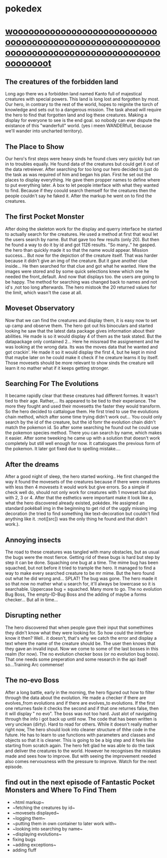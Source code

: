 # pokedex
[wooooooooooooooooooooooooooooooooooooooooooooooooooooooooooooooooooooooooooooooooooooooooooooot](https://martekode.github.io/pokedex/)
======================
## The creatures of the forbidden land
Long ago there ws a forbidden land named Kanto full of majestical creatures with special powers. This land is long lost and forgotten by most.
Our hero, in contrary to the rest of the world, hopes to reignite the torch of knowledge and sets out to a dangerous mission. The task ahead will require the hero to find that forgotten land and log these creatures. Making a display for everyone to see is the end goal. so nobody can ever dispute the existance of this "wanderfull" world. (yes i meen WANDERfull, because we'll wander into uncharted territory).


## The Place to Show
Our hero's first steps were heavy sinds he found clues very quickly but ran in to troubles equally. He found data of the creatures but could get it out of the data retreiever. After searching for too long our hero decided to just do the task as was required of him and began his plan.
 First he set out the places to display everything. He gave them propper names to define where to put everything later. A box to let people interface with what they wanted to find. Because if they coould search themself for the creatures then the people couldn't say he faked it. After the markup he went on to find the creatures. 

## The first Pocket Monster
After doing the skeleton work for the display and querry interface he started to actually search for the creatures. He used a method at first that woul let the users search by name. But that gave too few results (only 20). But then he found a way to do it by id and got 1126 results. "So many.." he gasped. the hero than quickly made it so that the name would appear. Mission success... But now for the depiction of the creature itself. That was harder because it didn't give an img of the creature. But it gave another clue inside... He then searched for that clue and got what he wanted. Here the images were stored and by some quick selections knew which one he needed the front_default. And now that displays too. the users are going to be happy. The method for searching was changed back to names and not id's ,not too long afterwards. The hero mistook the 20 returned values for the limit, which wasn't the case at all.

## Moveset Observatory
Now that we can find the creatures and display them, it is easy now to set up camp and observe them. The hero got out his binoculars and started looking he saw that the latest data package gives information about their abilities. He made is so it would display 4 of them as the task stated. But the datapackage only contained 2... Here he missread the assignement and he was looking at the wrong data. Its was the moves data that he wanted and got crackin'. He made it so it would display the first 4, but he kept in mind that maybe later on he could make it check if he creature learns it by itself. Those movesets should be more relevant to show sinds the creature will learn it no mather what if it keeps getting stronger.

## Searching For The Evolutions
It became rapidly clear that these creatures had different formes. It wasn't tied to their age. Rather,... Its appeared to be tied to their experiance. The more they fought and used their movesetts the faster they would transform. So the hero decided to cattalogue them. He first tried to use the evolutions chain method, which after some time trying didn't work out... You could only search by the id of the creature, but the id fomr the evolution chain didn't match the pokemon id. So after some searching he found out he could use the pokemon species method. There you can search by name, which makes it easier. After some tweeking he came up with a solution that doesn't work completely but still well enough for now. It cattalogues the previous form of the pokemon. It later got fixed due to spelling mistake....

## After the dreams
After a good night of sleep, the hero started working.. He first changed the way it found the movesets of the creatures because if there were creatures with less then 4 movesets it would work but give errors. So a simple if check well do, should not only work for creatures with 1 moveset but also with 2, 3 or 4. After that the esthetics were important make it look like a, what the hero discovered already existed, pokédex.
He assigned an standard pokéball img in the beginning to get rid of the uggly missing img decoration (he tried to find something like text-decoration but couldn't find anything like it. :not([src]) was the only thing he found and that didn't work.).

## Annoying insects
The road to these creatures was tangled with many obstacles, but as usual the bugs were the most fierce. Getting rid of these bugs is hard but step by step it can be done. Squaching one bug at a time. The mime bug has been squached, but not before it tried to trample the hero. It managed to find a way to make every searched creature to be mr mime. But the hero found out what he did wrong and... SPLAT! The bug was gone. The hero made it so that now no mather what u search for, it'll always be lowercase so it is searchable. Uppercase bug = squached. Many more to go. The no evolution Bug Boss, The empty-ID-Bug Boss and the adding of maybe a forms checker... But all in time...

## Disrupting nether
The hero discovered that when people gave their input that somethimes they didn't know what they were looking for. So how could the interface know it then? Well.. it doesn't, that's why we catch the error and display a text where the name of the creature should be. The user then knows that they gave an invalid input. Now we come to some of the last bosses in this realm (for now). The no evolution checker boss (or no evolution bug boss). That one needs some preperation and some research in the api itself so...Training Arc commense!

## The no-evo Boss
After a long battle, early in the morning, the hero figured out how to filter through the data about the evolution. He made a checker if there are evolves_from evolutions and if there are evolves_to evolutions. If the first one returnes fasle it checks the second and if that one returnes false, then it will display " no evo". The boss was not too hard. Just alot of navigating through the info i got back up until now. The code that has been written is very unclean (dirty). Hard to read for others. While it doesn't really mather right now, The hero should look into cleaner structure of thhe code in the future. He has to learn to use functions with parameters and classes and objects so that it is cleaner. This is going to be a big step and it feels like starting from scratch again. The hero felt glad he was able to do the task and deliver the creatures to the world. However he recognises the mistakes made and sees how to improve. But with seeing the improvement needed also comes nervousness with the pressure to improve.
Watch for the next episode.
## find out in the next episode of Fantastic Pocket Monsters and Where To Find Them 
* ~html markup~
* ~fetching the creatures by id~ 
* ~movesets displayed~
* ~logging them~
* ~putting them in own container to later work with~
* ~looking into searching by name~
* ~displaying evolutions~
* fixing bugs
* ~adding exceptions~
* adding fluff
